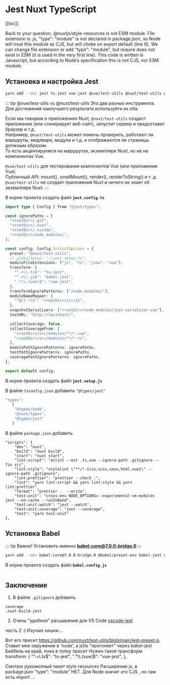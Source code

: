 # Jest Nuxt TypeScript

[[toc]]

Back to your question. @nuxtjs/style-resources is not ESM module. File extension is .js, "type": "module" is not declared in package.json, so Node will treat this module as CJS, but will choke on export default (line 6). We can change file extension or add "type": "module", but require does not exist in ESM (it is used in the very first line). This code is written is Javascript, but according to Node’s specification this is not CJS, nor ESM module.

## Установка и настройка Jest

```sh
yarn add --dev jest ts-jest vue-jest @vue/test-utils @nuxt/test-utils @types/jest jest-serializer-vue jest-transform-stub
```

::: tip @vue/test-utils vs @nuxt/test-utils
Это два разных инструмента. Для достижения наилучшего результата используйте их оба.

Если мы говорим о приложениях Nuxt, `@nuxt/test-utils` создаст приложение (или сгенерирует веб-сайт), запустит сервер и предоставит браузер и т.д.\
Например, `@nuxt/test-utils` может помочь проверить, работают ли маршруты, мидлваре, модули и т.д. и отображаются ли страницы должным образом.\
То есть акцентируемся на маршрутах, экземпляре Nuxt, но не на компонентах Vue.

`@vue/test-utils` для тестирования компонентов Vue (или приложения Vue).\
Публичный API: mount(), smallMount(), render(), renderToString() и т. д. `@vue/test-utils` не создает приложения Nuxt и ничего не знает об экземпляре Nuxt.
:::

В корне проекта создать файл **`jest.config.ts`**

```ts
import type { Config } from "@jest/types";

const ignorePaths = [
  "<rootDir>/.git",
  "<rootDir>/.nuxt",
  "<rootDir>/.vscode",
  "<rootDir>/node_modules/",
];

const config: Config.InitialOptions = {
  preset: "@nuxt/test-utils",
  // globalSetup: "./jest.setup.ts",
  moduleFileExtensions: ["js", "ts", "json", "vue"],
  transform: {
    "^.+\\.ts$": "ts-jest",
    "^.+\\.js$": "babel-jest",
    ".*\\.(vue)$": "vue-jest",
  },
  transformIgnorePatterns: ["/node_modules/"],
  moduleNameMapper: {
    "^@/(.*)$": "<rootDir>/src/$1",
  },
  snapshotSerializers: ["<rootDir>/node_modules/jest-serializer-vue"],
  testURL: "http://localhost/",

  collectCoverage: false,
  collectCoverageFrom: [
    "<rootDir>/src/modules/**/*.vue",
    "<rootDir>/src/modules/**/*.ts",
  ],
  modulePathIgnorePatterns: ignorePaths,
  testPathIgnorePatterns: ignorePaths,
  coveragePathIgnorePatterns: ignorePaths,
};

export default config;
```

В корне проекта создать файл **`jest.setup.js`**

В файле `tsconfig.json` добавить `"@types/jest"`

```js
"types":
   [
    "@types/node",
    "@nuxt/types",
    "@types/jest"
   ]
```

В файле `package.json` добавить

```json{8,9,10,11}
"scripts": {
    "dev": "nuxt",
    "build": "nuxt build",
    "start": "nuxt start",
    "lint:script": "eslint --ext .ts,vue --ignore-path .gitignore --fix src",
    "lint:style": "stylelint \"**/*.{css,scss,sass,html,vue}\" --ignore-path .gitignore",
    "lint:prettier": "prettier --check .",
    "lint": "yarn lint:script && yarn lint:style && yarn lint:prettier",
    "format": "prettier .  --write",
    "test:unit": "cross-env NODE_OPTIONS=--experimental-vm-modules jest --no-cache --runInBand",
    "test:unit:watch": "jest --watch",
    "test:unit:coverage": "jest --coverage",
    "test": "yarn test:unit"
},
```

## Установка Babel

::: tip Важно!
Установить именно **babel-core@7.0.0-bridge.0**
:::

```sh
yarn add --dev babel-core@7.0.0-bridge.0 @babel/preset-env babel-jest @babel/preset-typescript babel-plugin-dynamic-import-node babel-plugin-transform-decorators
```

В корне проекта создать файл **`babel.config.js`**

```js

```

## Заключение

1. В файле `.gitignore` добавить

```
coverage
.nuxt-build-jest
```

2. Очень "удобное" расширение для VS Code [vscode-jest](https://github.com/jest-community/vscode-jest)

часть 2 :)
Изучаю кишки...

Вот его пресет
https://github.com/nuxt/test-utils/blob/main/jest-preset.js
Ставит мне окружение в 'node', а js|ts "прогоняет" через babel-jest
Бейбель на край, пока в топку пресет
Нужен такой трансформ
transform: {
"^.+\\.ts$": "ts-jest",
    ".*\\.(vue)$": "vue-jest",
},

Смотрю рукожопный пакет style-resources
Расширение js, в package.json "type": "module" НЕТ. Для Node значит это CJS , но там есть export ...
